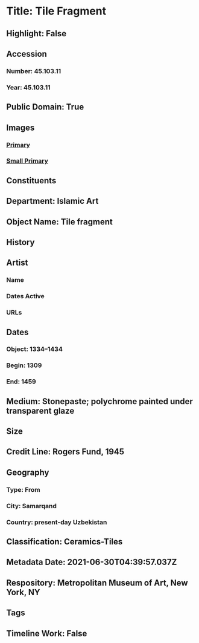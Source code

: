 # Title: Tile Fragment
## Highlight: False
## Accession
### Number: 45.103.11
### Year: 45.103.11
## Public Domain: True
## Images
### [Primary](https://images.metmuseum.org/CRDImages/is/original/sf45-103-11.jpg)
### [Small Primary](https://images.metmuseum.org/CRDImages/is/web-large/sf45-103-11.jpg)
## Constituents
## Department: Islamic Art
## Object Name: Tile fragment
## History
## Artist
### Name
### Dates Active
### URLs
## Dates
### Object: 1334–1434
### Begin: 1309
### End: 1459
## Medium: Stonepaste; polychrome painted under transparent glaze
## Size
## Credit Line: Rogers Fund, 1945
## Geography
### Type: From
### City: Samarqand
### Country: present-day Uzbekistan
## Classification: Ceramics-Tiles
## Metadata Date: 2021-06-30T04:39:57.037Z
## Respository: Metropolitan Museum of Art, New York, NY
## Tags
## Timeline Work: False
